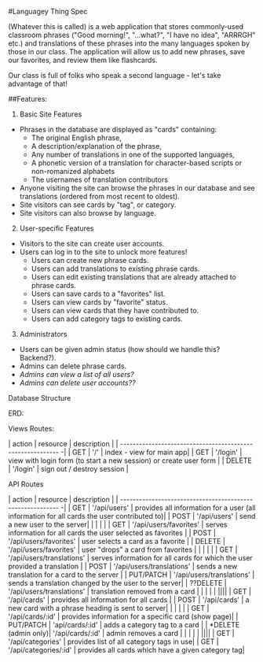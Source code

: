 #Languagey Thing Spec

(Whatever this is called) is a web application that stores commonly-used classroom phrases ("Good morning!", "...what?", "I have no idea", "ARRRGH" etc.) and translations of these phrases into the many languages spoken by those in our class. The application will allow us to add new phrases, save our favorites, and review them like flashcards.

Our class is full of folks who speak a second language - let's take advantage of that!

##Features:

1. Basic Site Features
  - Phrases in the database are displayed as "cards" containing:
    - The original English phrase,
    - A description/explanation of the phrase,
    - Any number of translations in one of the supported languages,
    - A phonetic version of a translation for character-based scripts or non-romanized alphabets
    - The usernames of translation contributors
  - Anyone visiting the site can browse the phrases in our database and see translations (ordered from most recent to oldest).
  - Site visitors can see cards by "tag", or category.
  - Site visitors can also browse by language.

2. User-specific Features
  - Visitors to the site can create user accounts.
  - Users can log in to the site to unlock more features!
    - Users can create new phrase cards.
    - Users can add translations to existing phrase cards.
    - Users can edit existing translations that are already attached to phrase cards.
    - Users can save cards to a "favorites" list.
    - Users can view cards by "favorite" status.
    - Users can view cards that they have contributed to.
    - Users can add category tags to existing cards.

3. Administrators
  - Users can be given admin status (how should we handle this? Backend?).
  - Admins can delete phrase cards.
  - _Admins can view a list of all users?_
  - _Admins can delete user accounts??_

Database Structure

ERD:

<!-- [ERD](/img/LanguageAppERD.png) -->



Views Routes:

|     action      |        resource     |      description          |
| ----------------------------------------------------------       -|
| GET             |   '/'            | index - view for main app|
| GET             |   '/login'       | view with login form (to start a new session) or create user form  |
| DELETE          |   '/login'       | sign out / destroy session |


API Routes

|     action      |        resource     |      description          |
| ----------------------------------------------------------       -|
| GET             |   '/api/users'      | provides all information for a user (all information for all cards the user contributed to)|
| POST            |   '/api/users'      | send a new user to the server|
|                 |                     |                     |
| GET             |   '/api/users/favorites' | serves information for all cards the user selected as favorites |
| POST            |   '/api/users/favorites' | user selects a card as a favorite |
| DELETE          |   '/api/users/favorites' | user "drops" a card from favorites |
|                 |                         |                   |
| GET             |   '/api/users/translations' | serves information for all cards for which the user provided a translation |
| POST            |   '/api/users/translations'  | sends a new translation for a card to the server |
| PUT/PATCH       |   '/api/users/translations'  | sends a translation changed by the user to the server|
| ??DELETE        |   '/api/users/translations'  | translation removed from a card |
|                 |                              |           |
||||
| GET             | '/api/cards'    |    provides all information for all cards |
| POST            | '/api/cards'     |  a new card with a phrase heading is sent to server|
|  |  |  |
| GET             | '/api/cards/:id' |  provides information for a specific card (show page)|
| PUT/PATCH            | 'api/cards/:id' |  adds a category tag to a card |
| *DELETE (admin only)|   '/api/cards/:id' | admin removes a card |
|  |  |  |
||||
| GET             |  '/api/categories'  |   provides list of all category tags in use|
| GET             |  '/api/categories/:id'  |  provides all cards which have a given category tag|
